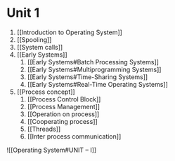 # Unit 1
1. [[Introduction to Operating System]]
2. [[Spooling]]
3. [[System calls]]
4. [[Early Systems]]
	1. [[Early Systems#Batch Processing Systems]]
	2. [[Early Systems#Multiprogramming Systems]]
	3. [[Early Systems#Time-Sharing Systems]]
	4. [[Early Systems#Real-Time Operating Systems]]
5. [[Process concept]]
	1. [[Process Control Block]] 
	2. [[Process Management]]
	3. [[Operation on process]]
	4. [[Cooperating process]]
	5. [[Threads]]
	6. [[Inter process communication]]

![[Operating System#UNIT – I]]